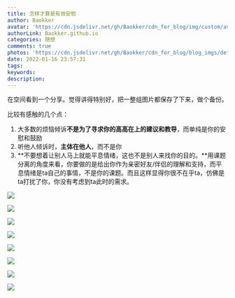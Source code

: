 ```yaml
---
title: 怎样才算是有效安慰
author: Baokker
avatar: 'https://cdn.jsdelivr.net/gh/Baokker/cdn_for_blog/img/custom/avatar.jpg'
authorLink: Baokker.github.io
categories: 随想
comments: true
photos: 'https://cdn.jsdelivr.net/gh/Baokker/cdn_for_blog/blog_imgs/defaultImages.jpg'
date: 2022-01-16 23:57:31
tags:
keywords:
description:
---
```






在空间看到一个分享。觉得讲得特别好，把一整组图片都保存了下来，做个备份。

比较有感触的几个点：

1. 大多数的烦恼倾诉**不是为了寻求你的高高在上的建议和教导**，而单纯是你的安慰和鼓励
2. 听他人倾诉时，**主体在他人**，而不是你
3. **不要想着让别人马上就能平息情绪，这也不是别人来找你的目的。**用课题分离的角度来看，你要做的是给出你作为亲密好友/伴侣的理解和支持，而平息情绪是ta自己的事情，不是你的课题。而且这样显得你很不在乎ta，仿佛是ta打扰了你，你没有考虑到ta此时的需求。

![](https://cdn.jsdelivr.net/gh/Baokker/cdn_for_blog/blog_imgs/20220104000052.png)

![](https://cdn.jsdelivr.net/gh/Baokker/cdn_for_blog/blog_imgs/20220104000122.png)



![](https://cdn.jsdelivr.net/gh/Baokker/cdn_for_blog/blog_imgs/20220104000624.png)

![](https://cdn.jsdelivr.net/gh/Baokker/cdn_for_blog/blog_imgs/20220104000401.png)

![](https://cdn.jsdelivr.net/gh/Baokker/cdn_for_blog/blog_imgs/20220104000410.png)

![](https://cdn.jsdelivr.net/gh/Baokker/cdn_for_blog/blog_imgs/psc)

![](https://cdn.jsdelivr.net/gh/Baokker/cdn_for_blog/blog_imgs/20220104000650.png)

![](https://cdn.jsdelivr.net/gh/Baokker/cdn_for_blog/blog_imgs/20220104000642.png)

